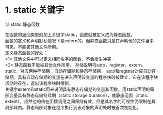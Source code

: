 
# 1. static 关键字
1.1 static 静态函数  

在函数的返回类型前加上关键字static，函数就被定义成为静态函数。  
函数的定义和声明默认情况下是extern的，但静态函数只是在声明他的文件当中可见，不能被其他文件所用。  
定义静态函数的好处：  
<1> 其他文件中可以定义相同名字的函数，不会发生冲突  
<2> 静态函数不能被其他文件所用。 存储说明符auto，register，extern，static，对应两种存储期：自动存储期和静态存储期。 auto和register对应自动存储期。具有自动存储期的变量在进入声明该变量的程序块时被建立，它在该程序块活动时存在，退出该程序块时撤销。  
关键字extern和static用来说明具有静态存储期的变量和函数。用static声明的局部变量具有静态存储持续期（static storage duration），或静态范围（static extent）。虽然他的值在函数调用之间保持有效，但是其名字的可视性仍限制在其局部域内。静态局部对象在程序执行到该对象的声明处时被首次初始化。
<!--stackedit_data:
eyJoaXN0b3J5IjpbLTY0MzI5NDE1M119
-->